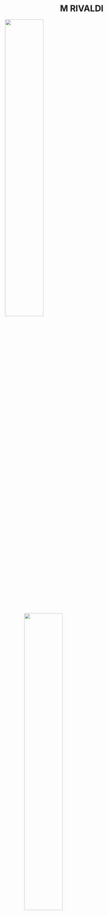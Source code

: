<h1 align="center">M RIVALDI</h1> 
<img src="https://github.com/bluezec/BlueZec/blob/main/KaPJ.gif" width=50% height=auto>
<a align="center"><img src="https://github.com/bluezec/Picture/blob/main/20210110_220611.png" width=50% height=auto></a>
<h2 align="center">CONTACT WITH ME:</h2>
<h2 align="center"href="https://wa.me/6285213021932" target="blank"><img align="center" src="https://cdn.jsdelivr.net/npm/simple-icons@1.9.11/icons/whatsapp.svg" alt="M RIVALDI" height="30" width="50" /h2>
<b align="centerhttps://fb.com/thereal.bluezec" target="blank"><img align="center" src="https://cdn.jsdelivr.net/npm/simple-icons@3.0.1/icons/facebook.svg" alt="Blue-Zec" height="30" width="50" /b>
</p>
